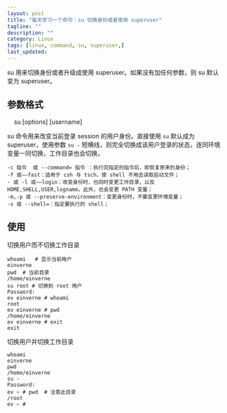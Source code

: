 ```yaml
---
layout: post
title: "每天学习一个命令：su 切换身份或者使用 superuser"
tagline: ""
description: ""
category: Linux
tags: [linux, command, su, superuser,]
last_updated:
---
```



su 用来切换身份或者升级成使用 superuser。如果没有加任何参数，则 su 默认变为 superuser。

## 参数格式

    su [options] [username]

su 命令用来改变当前登录 session 的用户身份。直接使用 `su` 默认成为 superuser，使用参数 `su -` 短横线，则完全切换成该用户登录的状态，连同环境变量一同切换，工作目录也会切换。


    -c 指令  或 --command= 指令 ：执行完指定的指令后，即恢复原来的身份； 
    -f 或——fast：适用于 csh 与 tsch，使 shell 不用去读取启动文件； 
    - 或 -l 或——login：改变身份时，也同时变更工作目录，以及 HOME,SHELL,USER,logname。此外，也会变更 PATH 变量； 
    -m,-p 或 --preserve-environment：变更身份时，不要变更环境变量； 
    -s 或 --shell=：指定要执行的 shell； 

## 使用

切换用户而不切换工作目录

    whoami   # 显示当前用户
    einverne
    pwd  # 当前目录
    /home/einverne
    su root # 切换到 root 用户
    Password:
    ev einverne # whoami
    root
    ev einverne # pwd
    /home/einverne
    ev einverne # exit
    exit

切换用户并切换工作目录

    whoami
    einverne
    pwd
    /home/einverne
    su -
    Password:
    ev ~ # pwd  # 注意此目录
    /root
    ev ~ #


